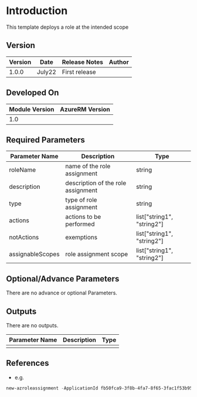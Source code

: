 # Introduction 
This template deploys a role at the intended scope 

## Version
| Version | Date | Release Notes | Author |
|---|---|---|---|
| 1.0.0 | July22 | First release |  |

## Developed On
| Module Version | AzureRM Version |
|---|---|
| 1.0 | |


## Required Parameters

| Parameter Name | Description |  Type | 
|---|---|---|
| roleName | name of the role assignment | string |
| description | description of the role assignment | string |
| type | type of role assignment | string | 
| actions | actions to be performed | list["string1", "string2"] | 
| notActions | exemptions | list["string1", "string2"] | 
| assignableScopes | role assignment scope | list["string1", "string2"] | 


## Optional/Advance Parameters

There are no advance or optional Parameters.



## Outputs
There are no outputs.

| Parameter Name | Description | Type | 
|---|---|---|
|  |  |  |



## References

- e.g.
```Powershell
new-azroleassignment -ApplicationId fb50fca9-3f8b-4fa7-8f65-3fac1f53b958  -Scope "/" -RoleDefinitionName "Owner"
```

